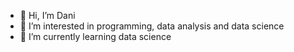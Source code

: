 - 👋 Hi, I’m Dani 
- 👀 I’m interested in programming, data analysis and data science 
- 🌱 I’m currently learning data science


<!---
Danijackson88/Danijackson88 is a ✨ special ✨ repository because its `README.md` (this file) appears on your GitHub profile.
You can click the Preview link to take a look at your changes.
--->
